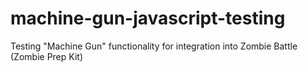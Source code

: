# machine-gun-javascript-testing
Testing "Machine Gun" functionality for integration into Zombie Battle (Zombie Prep Kit)
